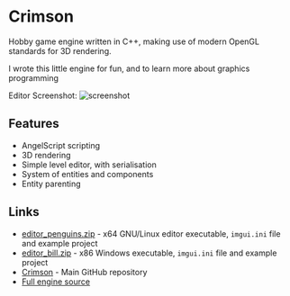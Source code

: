 # Crimson

Hobby game engine written in C++, making use of modern OpenGL standards for 3D rendering.

I wrote this little engine for fun, and to learn more about graphics programming

Editor Screenshot:
![screenshot](media/crimson_screenshot_00_full.png)

## Features
 - AngelScript scripting
 - 3D rendering
 - Simple level editor, with serialisation
 - System of entities and components
 - Entity parenting

## Links
 - [editor_penguins.zip](content/crimson/editor_penguins.zip) - x64 GNU/Linux editor executable, `imgui.ini` file and example project
 - [editor_bill.zip](content/crimson/editor_bill.zip) - x86 Windows executable, `imgui.ini` file and example project
 - [Crimson](https://github.com/veridisquot/Crimson) - Main GitHub repository
 - [Full engine source](https://github.com/veridisquot/Crimson/tree/master/crimson/src)
